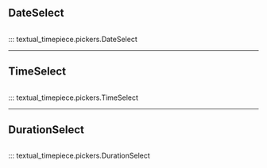 ## DateSelect

```{.textual path="docs/examples/date_select_example.py"}

```

::: textual_timepiece.pickers.DateSelect

---

## TimeSelect

```{.textual path="docs/examples/screenshot/time_select_example.py"}

```

::: textual_timepiece.pickers.TimeSelect

---

## DurationSelect

```{.textual path="docs/examples/screenshot/duration_select_example.py"}

```

::: textual_timepiece.pickers.DurationSelect
